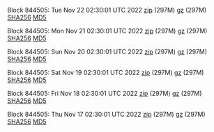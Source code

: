 Block 844505: Tue Nov 22 02:30:01 UTC 2022 [zip](https://files.01coin.io/mainnet/2022-11-22/bootstrap.dat.zip) (297M) [gz](https://files.01coin.io/mainnet/2022-11-22/bootstrap.dat.tar.gz) (297M) [SHA256](https://files.01coin.io/mainnet/2022-11-22/sha256.txt) [MD5](https://files.01coin.io/mainnet/2022-11-22/md5.txt)

Block 844505: Mon Nov 21 02:30:01 UTC 2022 [zip](https://files.01coin.io/mainnet/2022-11-21/bootstrap.dat.zip) (297M) [gz](https://files.01coin.io/mainnet/2022-11-21/bootstrap.dat.tar.gz) (297M) [SHA256](https://files.01coin.io/mainnet/2022-11-21/sha256.txt) [MD5](https://files.01coin.io/mainnet/2022-11-21/md5.txt)

Block 844505: Sun Nov 20 02:30:01 UTC 2022 [zip](https://files.01coin.io/mainnet/2022-11-20/bootstrap.dat.zip) (297M) [gz](https://files.01coin.io/mainnet/2022-11-20/bootstrap.dat.tar.gz) (297M) [SHA256](https://files.01coin.io/mainnet/2022-11-20/sha256.txt) [MD5](https://files.01coin.io/mainnet/2022-11-20/md5.txt)

Block 844505: Sat Nov 19 02:30:01 UTC 2022 [zip](https://files.01coin.io/mainnet/2022-11-19/bootstrap.dat.zip) (297M) [gz](https://files.01coin.io/mainnet/2022-11-19/bootstrap.dat.tar.gz) (297M) [SHA256](https://files.01coin.io/mainnet/2022-11-19/sha256.txt) [MD5](https://files.01coin.io/mainnet/2022-11-19/md5.txt)

Block 844505: Fri Nov 18 02:30:01 UTC 2022 [zip](https://files.01coin.io/mainnet/2022-11-18/bootstrap.dat.zip) (297M) [gz](https://files.01coin.io/mainnet/2022-11-18/bootstrap.dat.tar.gz) (297M) [SHA256](https://files.01coin.io/mainnet/2022-11-18/sha256.txt) [MD5](https://files.01coin.io/mainnet/2022-11-18/md5.txt)

Block 844505: Thu Nov 17 02:30:01 UTC 2022 [zip](https://files.01coin.io/mainnet/2022-11-17/bootstrap.dat.zip) (297M) [gz](https://files.01coin.io/mainnet/2022-11-17/bootstrap.dat.tar.gz) (297M) [SHA256](https://files.01coin.io/mainnet/2022-11-17/sha256.txt) [MD5](https://files.01coin.io/mainnet/2022-11-17/md5.txt)
